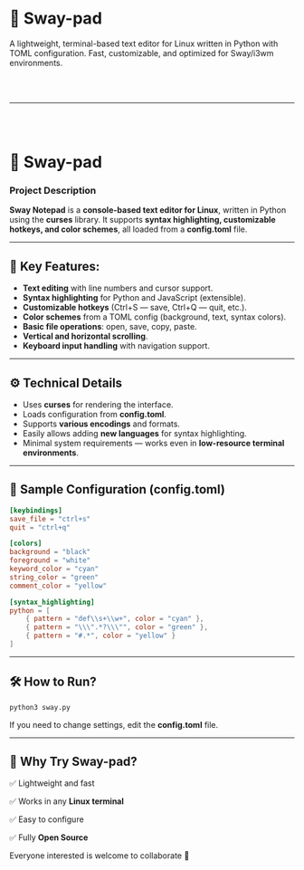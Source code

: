 # 🌊 Sway-pad

A lightweight, terminal-based text editor for Linux written in Python with TOML configuration. Fast, customizable, and optimized for Sway/i3wm environments.

<br>

<br>

---

<br>

<br>

# 🌊 Sway-pad

### **Project Description**

**Sway Notepad** is a **console-based text editor for Linux**, written in Python using the **curses** library. It supports **syntax highlighting, customizable hotkeys, and color schemes**, all loaded from a **config.toml** file.

---

## 🔹 **Key Features**:
- **Text editing** with line numbers and cursor support.
- **Syntax highlighting** for Python and JavaScript (extensible).
- **Customizable hotkeys** (Ctrl+S — save, Ctrl+Q — quit, etc.).
- **Color schemes** from a TOML config (background, text, syntax colors).
- **Basic file operations**: open, save, copy, paste.
- **Vertical and horizontal scrolling**.
- **Keyboard input handling** with navigation support.

---

## ⚙ **Technical Details**
- Uses **curses** for rendering the interface.
- Loads configuration from **config.toml**.
- Supports **various encodings** and formats.
- Easily allows adding **new languages** for syntax highlighting.
- Minimal system requirements — works even in **low-resource terminal environments**.

---

## 🔧 **Sample Configuration (config.toml)**
```toml
[keybindings]
save_file = "ctrl+s"
quit = "ctrl+q"

[colors]
background = "black"
foreground = "white"
keyword_color = "cyan"
string_color = "green"
comment_color = "yellow"

[syntax_highlighting]
python = [
    { pattern = "def\\s+\\w+", color = "cyan" },
    { pattern = "\\\".*?\\\"", color = "green" },
    { pattern = "#.*", color = "yellow" }
]
```

---

## 🛠 **How to Run?**
```bash
python3 sway.py
```

If you need to change settings, edit the **config.toml** file.

---

## 🌟 **Why Try Sway-pad?**

✅ Lightweight and fast  

✅ Works in any **Linux terminal**  

✅ Easy to configure  

✅ Fully **Open Source**  

Everyone interested is welcome to collaborate 🚀

